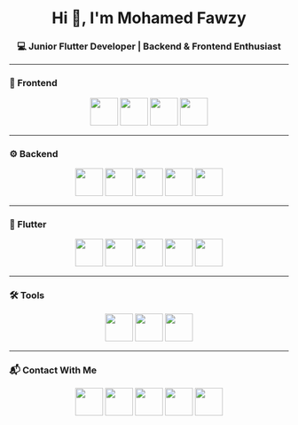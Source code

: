 <h1 align="center">Hi 👋, I'm Mohamed Fawzy</h1>
<h3 align="center">💻 Junior Flutter Developer | Backend & Frontend Enthusiast</h3>

---

### 🚀 Frontend
<p align="center">
  <img src="https://cdn.jsdelivr.net/gh/devicons/devicon/icons/html5/html5-original.svg" width="50"/>
  <img src="https://cdn.jsdelivr.net/gh/devicons/devicon/icons/css3/css3-original.svg" width="50"/>
  <img src="https://cdn.jsdelivr.net/gh/devicons/devicon/icons/javascript/javascript-original.svg" width="50"/>
  <img src="https://cdn.jsdelivr.net/gh/devicons/devicon/icons/bootstrap/bootstrap-original.svg" width="50"/>
</p>

---

### ⚙️ Backend
<p align="center">
  <img src="https://cdn.jsdelivr.net/gh/devicons/devicon/icons/nodejs/nodejs-original.svg" width="50"/>
  <img src="https://cdn.jsdelivr.net/gh/devicons/devicon/icons/express/express-original.svg" width="50"/>
  <img src="https://cdn.jsdelivr.net/gh/devicons/devicon/icons/mongodb/mongodb-original.svg" width="50"/>
  <img src="https://cdn.jsdelivr.net/gh/devicons/devicon/icons/firebase/firebase-plain.svg" width="50"/>
  <img src="https://img.icons8.com/color/48/000000/supabase.png" width="50"/>
</p>

---

### 📱 Flutter
<p align="center">
  <img src="https://cdn.jsdelivr.net/gh/devicons/devicon/icons/dart/dart-original.svg" width="50"/>
  <img src="https://cdn.jsdelivr.net/gh/devicons/devicon/icons/flutter/flutter-original.svg" width="50"/>
  <img src="https://img.icons8.com/external-flat-juicy-fish/60/external-api-coding-and-development-flat-flat-juicy-fish.png" width="50"/>
  <img src="https://img.icons8.com/color/48/000000/architecture.png" width="50"/>
  <img src="https://img.icons8.com/color/48/000000/android.png" width="50"/>
</p>

---

### 🛠 Tools
<p align="center">
  <img src="https://cdn.jsdelivr.net/gh/devicons/devicon/icons/github/github-original.svg" width="50"/>
  <img src="https://cdn.jsdelivr.net/gh/devicons/devicon/icons/figma/figma-original.svg" width="50"/>
  <img src="https://img.icons8.com/color/48/000000/adobe-xd.png" width="50"/>
</p>

---

### 📬 Contact With Me
<p align="center">
  <a href="mailto:m07amed1st@gmail.com"><img src="https://img.icons8.com/color/48/000000/gmail.png" width="50"/></a>
  <a href="https://wa.me/201234567890" target="_blank"><img src="https://img.icons8.com/color/48/000000/whatsapp.png" width="50"/></a>
  <a href="https://facebook.com/yourusername" target="_blank"><img src="https://img.icons8.com/color/48/000000/facebook.png" width="50"/></a>
  <a href="https://discord.gg/yourserver" target="_blank"><img src="https://img.icons8.com/color/48/000000/discord-logo.png" width="50"/></a>
  <a href="https://www.linkedin.com/in/mohamed-fawzy-721176268" target="_blank"><img src="https://img.icons8.com/color/48/000000/linkedin.png" width="50"/></a>
</p>
